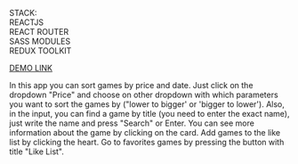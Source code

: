 STACK: </br>
REACTJS</br>
REACT ROUTER</br>
SASS MODULES</br>
REDUX TOOLKIT</br>

<a href="https://maxim-gumeniuk.github.io/iteam/">DEMO LINK</a>

In this app you can sort games by price and date. Just click on the dropdown "Price" and choose on other dropdown with which parameters you want to sort the games by ("lower to bigger' or 'bigger to lower'). Also, in the input, you can find a game by title (you need to enter the exact name), just write the name and press "Search" or Enter. You can see more information about the game by clicking on the card. Add games to the like list by clicking the heart. Go to favorites games by pressing the button with title "Like List".
